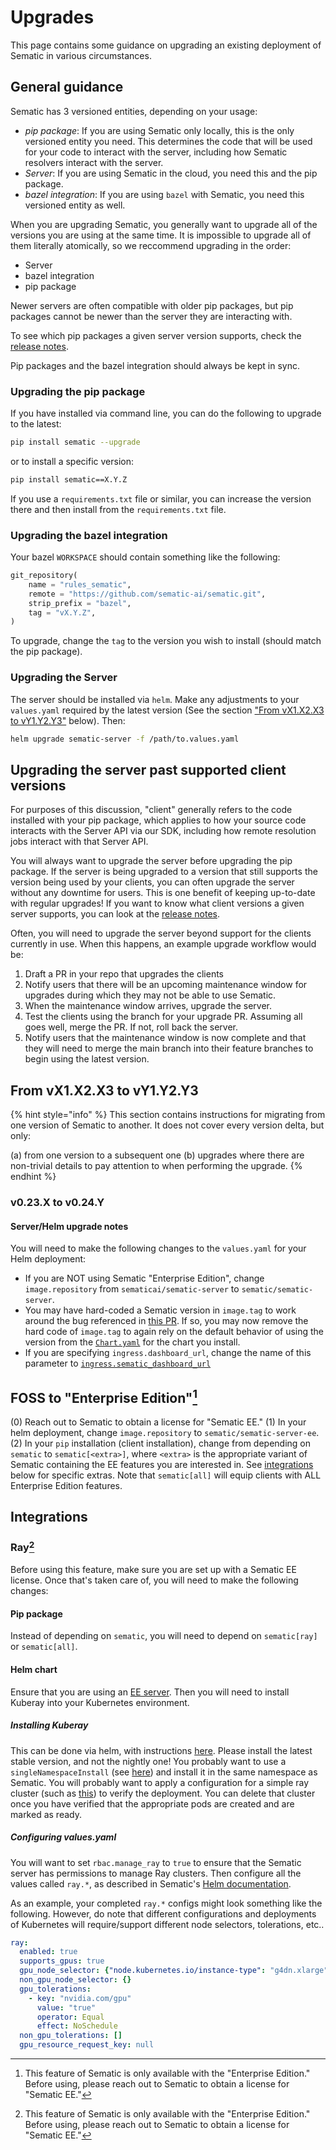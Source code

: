 # Upgrades

This page contains some guidance on upgrading an existing deployment of Sematic
in various circumstances.

## General guidance

Sematic has 3 versioned entities, depending on your usage:

- *pip package*: If you are using Sematic only locally, this is
the only versioned entity you need. This determines the code
that will be used for your code to interact with the server,
including how Sematic resolvers interact with the server.
- *Server*: If you are using Sematic in the cloud, you need this
and the pip package.
- *bazel integration*: If you are using `bazel` with Sematic, you
need this versioned entity as well.

When you are upgrading Sematic, you generally want to upgrade all of
the versions you are using at the same time. It is impossible to
upgrade all of them literally atomically, so we reccommend upgrading in
the order:

- Server
- bazel integration
- pip package

Newer servers are often compatible with older pip packages, but pip
packages cannot be newer than the server they are interacting with.

To see which pip packages a given server version supports, check the
[release notes](https://github.com/sematic-ai/sematic/releases).

Pip packages and the bazel integration should always be kept in sync.

### Upgrading the pip package

If you have installed via command line, you can do the following
to upgrade to the latest:

```bash
pip install sematic --upgrade
```

or to install a specific version:

```bash
pip install sematic==X.Y.Z
```

If you use a `requirements.txt` file or similar, you can increase the version
there and then install from the `requirements.txt` file.

### Upgrading the bazel integration

Your bazel `WORKSPACE` should contain something like the following:

```python
git_repository(
    name = "rules_sematic",
    remote = "https://github.com/sematic-ai/sematic.git",
    strip_prefix = "bazel",
    tag = "vX.Y.Z",
)
```

To upgrade, change the `tag` to the version you wish to install (should match
the pip package).

### Upgrading the Server

The server should be installed via `helm`. Make any adjustments to your `values.yaml`
required by the latest version (See the section
["From vX1.X2.X3 to vY1.Y2.Y3"](#from-vx1x2x3-to-vy1y2y3) below). Then:

```bash
helm upgrade sematic-server -f /path/to.values.yaml
```

## Upgrading the server past supported client versions

For purposes of this discussion, "client" generally refers to
the code installed with your pip package, which applies to how your
source code interacts with the Server API via our SDK, including
how remote resolution jobs interact with that Server API.

You will always want to upgrade the server before upgrading the pip package.
If the server is being upgraded to a version that still supports the version being
used by your clients, you can often upgrade the server without any downtime for
users. This is one benefit of keeping up-to-date with regular upgrades! If you
want to know what client versions a given server supports, you can look at
the [release notes](https://github.com/sematic-ai/sematic/releases).

Often, you will need to upgrade the server beyond support for the clients
currently in use. When this happens, an example upgrade workflow would be:

1. Draft a PR in your repo that upgrades the clients
2. Notify users that there will be an upcoming maintenance window for upgrades
   during which they may not be able to use Sematic.
3. When the maintenance window arrives, upgrade the server.
4. Test the clients using the branch for your upgrade PR. Assuming all goes
   well, merge the PR. If not, roll back the server.
5. Notify users that the maintenance window is now complete and that they will
   need to merge the main branch into their feature branches to begin using the
   latest version.

## From vX1.X2.X3 to vY1.Y2.Y3

{% hint style="info" %}
This section contains instructions for migrating from one
version of Sematic to another. It does not cover every version
delta, but only:

(a) from one version to a subsequent one
(b) upgrades where there are non-trivial details to pay attention to
when performing the upgrade.
{% endhint %}

### v0.23.X to v0.24.Y

#### Server/Helm upgrade notes

You will need to make the following changes to the `values.yaml`
for your Helm deployment:

- If you are NOT using Sematic "Enterprise Edition",
change `image.repository` from `sematicai/sematic-server`
to `sematic/sematic-server`.
- You may have hard-coded a Sematic version in `image.tag`
to work around the bug referenced in
[this PR](https://github.com/sematic-ai/sematic/pull/534). If so,
you may now remove the hard code of `image.tag` to again rely
on the default behavior of using the version from the
[`Chart.yaml`](https://github.com/sematic-ai/sematic/blob/main/helm/sematic-server/Chart.yaml)
for the chart you install.
- If you are specifying `ingress.dashboard_url`, change the name of this
parameter to
[`ingress.sematic_dashboard_url`](https://github.com/sematic-ai/sematic/pull/547)

## FOSS to "Enterprise Edition"[^1]

(0) Reach out to Sematic to obtain a license for "Sematic EE."
(1) In your helm deployment, change `image.repository` to `sematic/sematic-server-ee`.
(2) In your `pip` installation (client installation), change from depending on `sematic`
to `sematic[<extra>]`, where `<extra>` is the appropriate variant of Sematic containing
the EE features you are interested in. See [integrations](#integrations) below for
specific extras. Note that `sematic[all]` will equip clients with ALL Enterprise Edition
features.

## Integrations

### Ray[^1]

Before using this feature, make sure you are set up with a Sematic EE
license. Once that's taken care of, you will need to make the following
changes:

#### Pip package

Instead of depending on `sematic`, you will need to depend on `sematic[ray]`
or `sematic[all]`.

#### Helm chart

Ensure that you are using an [EE server](#foss-to-enterprise-edition1).
Then you will need to install Kuberay into your Kubernetes environment.

##### Installing Kuberay

This can be done via helm, with instructions
[here](https://ray-project.github.io/kuberay/deploy/helm/). Please install the latest
stable version, and not the nightly one! You probably want to use a
`singleNamespaceInstall`  (see
[here](https://github.com/ray-project/kuberay/blob/2600854c61673f2b7da9fe2b54c8220468c1a013/helm-chart/kuberay-operator/values.yaml#L62)) and install it in the same namespace as Sematic. You will probably want to apply
a configuration for a simple ray cluster (such as
[this](https://github.com/ray-project/kuberay/blob/master/ray-operator/config/samples/ray-cluster.complete.yaml))
to verify the deployment. You can delete that cluster once you have verified that the
appropriate pods are created and are marked as ready.

##### Configuring values.yaml

You will want to set `rbac.manage_ray` to `true` to ensure that the
Sematic server has permissions to manage Ray clusters. Then configure
all the values called `ray.*`, as described in Sematic's
[Helm documentation](https://github.com/sematic-ai/helm-charts/blob/gh-pages/README.md).

As an example, your completed `ray.*` configs might look something like the following.
However, do note that different configurations and deployments of Kubernetes will
require/support different node selectors, tolerations, etc..

```yaml
ray:
  enabled: true
  supports_gpus: true
  gpu_node_selector: {"node.kubernetes.io/instance-type": "g4dn.xlarge"}
  non_gpu_node_selector: {}
  gpu_tolerations:
    - key: "nvidia.com/gpu"
      value: "true"
      operator: Equal
      effect: NoSchedule
  non_gpu_tolerations: []
  gpu_resource_request_key: null
```

[^1]: This feature of Sematic is only available with the "Enterprise Edition."
Before using, please reach out to Sematic to obtain a license for "Sematic EE."